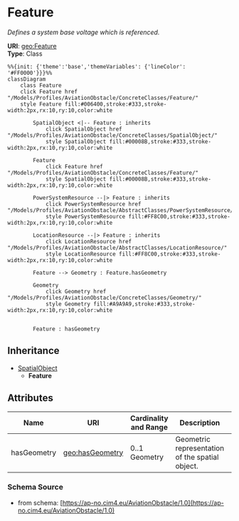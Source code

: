 # Feature

_Defines a system base voltage which is referenced._

**URI**: [geo:Feature](http://www.opengis.net/ont/geosparql#Feature)<br />
**Type**: Class

```mermaid
%%{init: {'theme':'base','themeVariables': {'lineColor': '#FF0000'}}}%%
classDiagram
    class Feature
    click Feature href "/Models/Profiles/AviationObstacle/ConcreteClasses/Feature/"
    style Feature fill:#006400,stroke:#333,stroke-width:2px,rx:10,ry:10,color:white

        SpatialObject <|-- Feature : inherits
            click SpatialObject href "/Models/Profiles/AviationObstacle/ConcreteClasses/SpatialObject/"
            style SpatialObject fill:#00008B,stroke:#333,stroke-width:2px,rx:10,ry:10,color:white

        Feature
            click Feature href "/Models/Profiles/AviationObstacle/ConcreteClasses/Feature/"
            style SpatialObject fill:#00008B,stroke:#333,stroke-width:2px,rx:10,ry:10,color:white

        PowerSystemResource --|> Feature : inherits
            click PowerSystemResource href "/Models/Profiles/AviationObstacle/AbstractClasses/PowerSystemResource/"
            style PowerSystemResource fill:#FF8C00,stroke:#333,stroke-width:2px,rx:10,ry:10,color:white

        LocationResource --|> Feature : inherits
            click LocationResource href "/Models/Profiles/AviationObstacle/AbstractClasses/LocationResource/"
            style LocationResource fill:#FF8C00,stroke:#333,stroke-width:2px,rx:10,ry:10,color:white

        Feature --> Geometry : Feature.hasGeometry

        Geometry
            click Geometry href "/Models/Profiles/AviationObstacle/ConcreteClasses/Geometry/"
            style Geometry fill:#A9A9A9,stroke:#333,stroke-width:2px,rx:10,ry:10,color:white


        Feature : hasGeometry
```

## Inheritance
* [SpatialObject](SpatialObject.md)
    * **Feature**

## Attributes
| Name | URI | Cardinality and Range | Description | Inheritance |
| ---  | --- | --- | --- | --- |
| hasGeometry | [geo:hasGeometry](http://www.opengis.net/ont/geosparql#hasGeometry) | 0..1 Geometry | Geometric representation of the spatial object. | direct |

### Schema Source
* from schema: [https://ap-no.cim4.eu/AviationObstacle/1.0](https://ap-no.cim4.eu/AviationObstacle/1.0)

